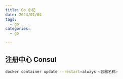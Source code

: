 ```yaml
---
title: Go 小记
date: 2024/01/04
tags:
  - go
categories:
  - go

---
```


## 注册中心 Consul

```bash
docker container update --restart=always <容器名称>
```

